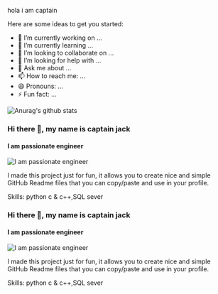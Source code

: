 hola i am captain

Here are some ideas to get you started:

- 🔭 I’m currently working on ...
- 🌱 I’m currently learning ...
- 👯 I’m looking to collaborate on ...
- 🤔 I’m looking for help with ...
- 💬 Ask me about ...
- 📫 How to reach me: ...
- 😄 Pronouns: ...
- ⚡ Fun fact: ...

![Anurag's github stats](https://github-readme-stats.vercel.app/api?username=captain)

### Hi there 👋, my name is captain jack
#### I am passionate engineer
![I am passionate engineer](https://www.google.com/imgres?imgurl=https%3A%2F%2Fwww.multidots.com%2Fwp-content%2Fuploads%2F2020%2F01%2Fcode-quality-standard.png%3Fquality%3D90&imgrefurl=https%3A%2F%2Fwww.multidots.com%2Fimportance-of-code-quality-and-coding-standard-in-software-development%2F&tbnid=AEHXSSrTC5H3SM&vet=12ahUKEwj52IGZ-qT0AhVA_zgGHWW1B5MQMyhBegQIARBv..i&docid=EI9BY_O37GBPOM&w=2060&h=1198&itg=1&q=coding%20images&ved=2ahUKEwj52IGZ-qT0AhVA_zgGHWW1B5MQMyhBegQIARBv)

I made this project just for fun, it allows you to create nice and simple GitHub Readme files that you can copy/paste and use in your profile.

Skills: python c & c++,SQL sever

### Hi there 👋, my name is captain jack
#### I am passionate engineer
![I am passionate engineer](https://files.readme.io/d14112d-Cloudsmith-Integrations-Banner-GitHub.png)

I made this project just for fun, it allows you to create nice and simple GitHub Readme files that you can copy/paste and use in your profile.

Skills: python c & c++,SQL sever


